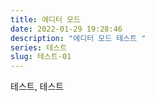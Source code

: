 ```yaml
---
title: 에디터 모드
date: 2022-01-29 19:28:46
description: "에디터 모드 테스트 "
series: 테스트
slug: 테스트-01
---
```

테스트, 테스트